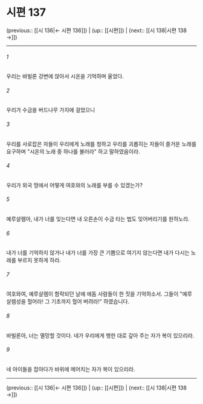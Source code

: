 # 시편 137

(previous:: [[시 136|← 시편 136]]) | (up:: [[시편]]) | (next:: [[시 138|시편 138 →]])

***




###### 1 

우리는 바빌론 강변에 앉아서 시온을 기억하며 울었다. 



###### 2 

우리가 수금을 버드나무 가지에 걸었으니 



###### 3 

우리를 사로잡은 자들이 우리에게 노래를 청하고 우리를 괴롭히는 자들이 즐거운 노래를 요구하며 "시온의 노래 중 하나를 불러라" 하고 말하였음이라. 



###### 4 

우리가 외국 땅에서 어떻게 여호와의 노래를 부를 수 있겠는가? 



###### 5 

예루살렘아, 내가 너를 잊는다면 내 오른손이 수금 타는 법도 잊어버리기를 원하노라. 



###### 6 

내가 너를 기억하지 않거나 내가 너를 가장 큰 기쁨으로 여기지 않는다면 내가 다시는 노래를 부르지 못하게 하라. 



###### 7 

여호와여, 예루살렘이 함락되던 날에 에돔 사람들이 한 짓을 기억하소서. 그들이 "예루살렘성을 헐어라! 그 기초까지 헐어 버려라!" 하였습니다. 



###### 8 

바빌론아, 너는 멸망할 것이다. 네가 우리에게 행한 대로 갚아 주는 자가 복이 있으리라. 



###### 9 

네 아이들을 잡아다가 바위에 메어치는 자가 복이 있으리라.

***

(previous:: [[시 136|← 시편 136]]) | (up:: [[시편]]) | (next:: [[시 138|시편 138 →]])
